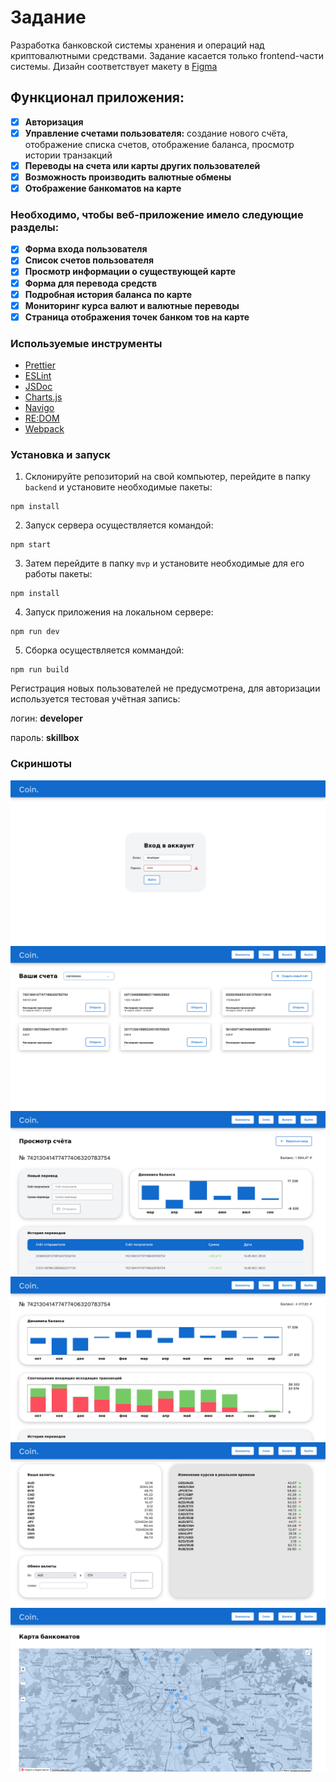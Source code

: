# Задание

Разработка банковской системы хранения и операций над криптовалютными средствами.
Задание касается только frontend-части системы.
Дизайн соответствует макету в [Figma](https://www.figma.com/file/JUJVDoP27x18v4Eqt66SdK/Bank-Diploma)

## Функционал приложения:

*   [x] **Авторизация**
*   [x] **Управление счетами пользователя:** создание нового счёта, отображение списка  счетов, отображение баланса, просмотр истории транзакций
*   [x] **Переводы на счета или карты других пользователей**
*   [x] **Возможность производить валютные обмены**
*   [x] **Отображение банкоматов на карте**

### Необходимо, чтобы веб-приложение имело следующие разделы:
*   [x] **Форма входа пользователя**
*   [x] **Список счетов пользователя**
*   [x] **Просмотр информации о существующей карте**
*   [x] **Форма для перевода средств**
*   [x] **Подробная история баланса по карте**
*   [x] **Мониторинг курса валют и валютные переводы**
*   [x] **Страница отображения точек банком тов на карте**

### Используемые инструменты
* [Prettier](https://prettier.io/)
* [ESLint](https://eslint.org/)
* [JSDoc](https://jsdoc.app/)
* [Charts.js](https://www.chartjs.org/)
* [Navigo](https://github.com/krasimir/navigo)
* [RE:DOM](https://redom.js.org/)
* [Webpack](https://webpack.js.org/)
### Установка и запуск

1.  Склонируйте репозиторий на свой компьютер, перейдите в папку `backend` и установите необходимые пакеты:
```shell
npm install
```

2.  Запуск сервера осуществляется командой:
```shell
npm start
```

3.  Затем перейдите в папку `mvp` и установите необходимые для его работы пакеты:
```shell
npm install
```
4. Запуск приложения на локальном сервере:
```shell
npm run dev
```
5. Сборка осуществляется коммандой:
```shell
npm run build
```

Регистрация новых пользователей не предусмотрена, для авторизации используется тестовая учётная запись:

логин: **developer**

пароль: **skillbox**
### Скриншоты

![Авторизация](./screenshots/Screenshot_login.png)
![Счета](./screenshots/Screenshot_account.png)
![Информация о счёте](./screenshots/Screenshot_balance.png)
![История операций](./screenshots/Screenshot_history.png)
![Обмен валют](./screenshots/Screenshot_exchange.png)
![Карта банкоматов](./screenshots/Screenshot_banks.png)